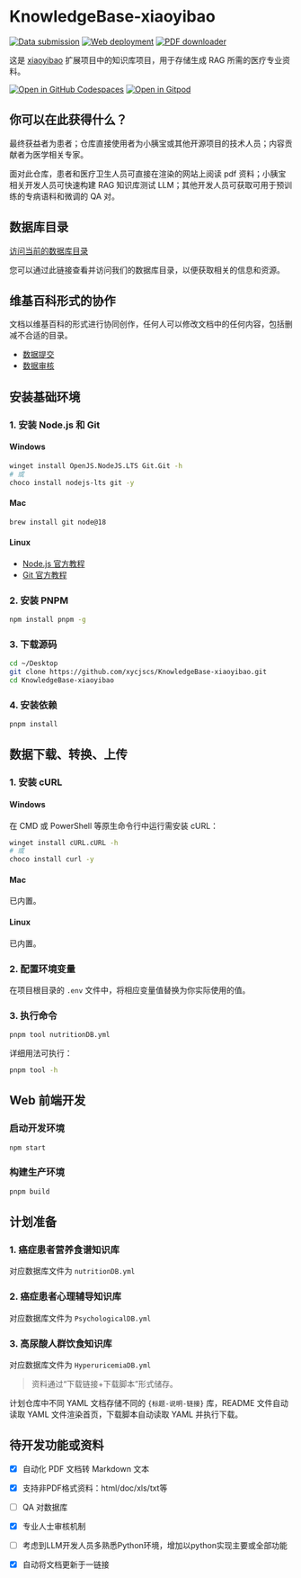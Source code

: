 # KnowledgeBase-xiaoyibao

[![Data submission](https://github.com/xycjscs/KnowledgeBase-xiaoyibao/actions/workflows/submit-data.yml/badge.svg)][1]
[![Web deployment](https://github.com/xycjscs/KnowledgeBase-xiaoyibao/actions/workflows/deploy-Web.yml/badge.svg)][2]
[![PDF downloader](https://github.com/xycjscs/KnowledgeBase-xiaoyibao/actions/workflows/fetch-PDF.yml/badge.svg)][3]

这是 [xiaoyibao][4] 扩展项目中的知识库项目，用于存储生成 RAG 所需的医疗专业资料。

[![Open in GitHub Codespaces](https://github.com/codespaces/badge.svg)][5]
[![Open in Gitpod](https://gitpod.io/button/open-in-gitpod.svg)][6]

## 你可以在此获得什么？

最终获益者为患者；仓库直接使用者为小胰宝或其他开源项目的技术人员；内容贡献者为医学相关专家。

面对此仓库，患者和医疗卫生人员可直接在渲染的网站上阅读 pdf 资料；小胰宝相关开发人员可快速构建 RAG 知识库测试 LLM；其他开发人员可获取可用于预训练的专病语料和微调的 QA 对。

## 数据库目录

[访问当前的数据库目录](https://xycjscs.github.io/KnowledgeBase-xiaoyibao/)

您可以通过此链接查看并访问我们的数据库目录，以便获取相关的信息和资源。

## 维基百科形式的协作

文档以维基百科的形式进行协同创作，任何人可以修改文档中的任何内容，包括删减不合适的目录。

- [数据提交](https://github.com/xycjscs/KnowledgeBase-xiaoyibao/issues/new?&template=submit-data.yml&labels=documentation&assignees=xycjscs)
- [数据审核](https://github.com/xycjscs/KnowledgeBase-xiaoyibao/issues?q=is%3Aopen+is%3Aissue+label%3Adocumentation)

## 安装基础环境

### 1. 安装 Node.js 和 Git

#### Windows

```sh
winget install OpenJS.NodeJS.LTS Git.Git -h
# 或
choco install nodejs-lts git -y
```

#### Mac

```sh
brew install git node@18
```

#### Linux

- [Node.js 官方教程](https://nodejs.org/en/download/package-manager/all)
- [Git 官方教程](https://git-scm.com/book/en/v2/Getting-Started-Installing-Git#_installing_on_linux)

### 2. 安装 PNPM

```sh
npm install pnpm -g
```

### 3. 下载源码

```sh
cd ~/Desktop
git clone https://github.com/xycjscs/KnowledgeBase-xiaoyibao.git
cd KnowledgeBase-xiaoyibao
```

### 4. 安装依赖

```sh
pnpm install
```

## 数据下载、转换、上传

### 1. 安装 cURL

#### Windows

在 CMD 或 PowerShell 等原生命令行中运行需安装 cURL：

```sh
winget install cURL.cURL -h
# 或
choco install curl -y
```

#### Mac

已内置。

#### Linux

已内置。

### 2. 配置环境变量

在项目根目录的 `.env` 文件中，将相应变量值替换为你实际使用的值。

### 3. 执行命令

```sh
pnpm tool nutritionDB.yml
```

详细用法可执行：

```sh
pnpm tool -h
```

## Web 前端开发

### 启动开发环境

```sh
npm start
```

### 构建生产环境

```sh
pnpm build
```

## 计划准备

### 1. 癌症患者营养食谱知识库

对应数据库文件为 `nutritionDB.yml`

### 2. 癌症患者心理辅导知识库

对应数据库文件为 `PsychologicalDB.yml`

### 3. 高尿酸人群饮食知识库

对应数据库文件为 `HyperuricemiaDB.yml`

> 资料通过“下载链接+下载脚本”形式储存。

计划仓库中不同 YAML 文档存储不同的 `{标题-说明-链接}` 库，README 文件自动读取 YAML 文件渲染首页，下载脚本自动读取 YAML 并执行下载。

## 待开发功能或资料

- [x] 自动化 PDF 文档转 Markdown 文本

- [x] 支持非PDF格式资料：html/doc/xls/txt等

- [ ] QA 对数据库

- [x] 专业人士审核机制
- [ ] 考虑到LLM开发人员多熟悉Python环境，增加以python实现主要或全部功能

- [x] 自动将文档更新于一链接

[1]: https://github.com/xycjscs/KnowledgeBase-xiaoyibao/actions/workflows/submit-data.yml
[2]: https://github.com/xycjscs/KnowledgeBase-xiaoyibao/actions/workflows/deploy-Web.yml
[3]: https://github.com/xycjscs/KnowledgeBase-xiaoyibao/actions/workflows/fetch-PDF.yml
[4]: https://github.com/PancrePal-xiaoyibao/PancrePal-xiaoyibao
[5]: https://codespaces.new/xycjscs/KnowledgeBase-xiaoyibao
[6]: https://gitpod.io/?autostart=true#https://github.com/xycjscs/KnowledgeBase-xiaoyibao
